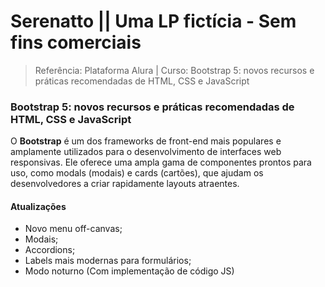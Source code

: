 # Serenatto || Uma LP fictícia - Sem fins comerciais 
> Referência: Plataforma Alura | Curso: Bootstrap 5: novos recursos e práticas recomendadas de HTML, CSS e JavaScript

### Bootstrap 5: novos recursos e práticas recomendadas de HTML, CSS e JavaScript

O __Bootstrap__ é um dos frameworks de front-end mais populares e amplamente utilizados para o desenvolvimento de interfaces web responsivas. Ele oferece uma ampla gama de componentes prontos para uso, como modals (modais) e cards (cartões), que ajudam os desenvolvedores a criar rapidamente layouts atraentes.

#### Atualizações

* Novo menu off-canvas;
* Modais;
* Accordions;
* Labels mais modernas para formulários;
* Modo noturno (Com implementação de código JS)

